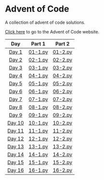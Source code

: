 # Advent of Code

A collection of advent of code solutions.

<a href="https://adventofcode.com/">Click here</a> to go to the Advent of Code website.

|                      Day                       |         Part 1          |         Part 2          |
| :--------------------------------------------: | :---------------------: | :---------------------: |
|  [Day 1](https://adventofcode.com/2023/day/1)  | [01-1.py](2023/01-1.py) | [01-2.py](2023/01-2.py) |
|  [Day 2](https://adventofcode.com/2023/day/2)  | [02-1.py](2023/02-1.py) | [02-2.py](2023/02-2.py) |
|  [Day 3](https://adventofcode.com/2023/day/3)  | [03-1.py](2023/03-1.py) | [03-2.py](2023/03-2.py) |
|  [Day 4](https://adventofcode.com/2023/day/4)  | [04-1.py](2023/04-1.py) | [04-2.py](2023/04-2.py) |
|  [Day 5](https://adventofcode.com/2023/day/5)  | [05-1.py](2023/05-1.py) | [05-2.py](2023/05-2.py) |
|  [Day 6](https://adventofcode.com/2023/day/6)  | [06-1.py](2023/06-1.py) | [06-2.py](2023/06-2.py) |
|  [Day 7](https://adventofcode.com/2023/day/7)  | [07-1.py](2023/07-1.py) | [07-2.py](2023/07-2.py) |
|  [Day 8](https://adventofcode.com/2023/day/8)  | [08-1.py](2023/08-1.py) | [08-2.py](2023/08-2.py) |
|  [Day 9](https://adventofcode.com/2023/day/9)  | [09-1.py](2023/09-1.py) | [09-2.py](2023/09-2.py) |
| [Day 10](https://adventofcode.com/2023/day/10) | [10-1.py](2023/10-1.py) | [10-2.py](2023/10-2.py) |
| [Day 11](https://adventofcode.com/2023/day/11) | [11-1.py](2023/11-1.py) | [11-2.py](2023/11-2.py) |
| [Day 12](https://adventofcode.com/2023/day/12) | [12-1.py](2023/12-1.py) | [12-2.py](2023/12-2.py) |
| [Day 13](https://adventofcode.com/2023/day/13) | [13-1.py](2023/13-1.py) | [13-2.py](2023/13-2.py) |
| [Day 14](https://adventofcode.com/2023/day/14) | [14-1.py](2023/14-1.py) | [14-2.py](2023/14-2.py) |
| [Day 15](https://adventofcode.com/2023/day/15) | [15-1.py](2023/15-1.py) | [15-2.py](2023/15-2.py) |
| [Day 16](https://adventofcode.com/2023/day/16) | [16-1.py](2023/16-1.py) | [16-2.py](2023/16-2.py) |
